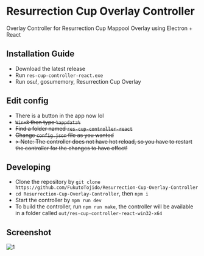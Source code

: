 # Resurrection Cup Overlay Controller
Overlay Controller for Resurrection Cup Mappool Overlay using Electron + React

## Installation Guide
- Download the latest release
- Run `res-cup-controller-react.exe`
- Run osu!, gosumemory, Resurrection Cup Overlay

## Edit config
- There is a button in the app now lol
- ~~`Win+R` then type `%appdata%`~~
- ~~Find a folder named `res-cup-controller-react`~~
- ~~Change `config.json` file as you wanted~~
- ~~> Note: The controller does not have hot reload, so you have to restart the controller for the changes to have effect!~~

## Developing
- Clone the repository by `git clone https://github.com/FukutoTojido/Resurrection-Cup-Overlay-Controller`
- `cd Resurrection-Cup-Overlay-Controller`, then `npm i`
- Start the controller by `npm run dev`
- To build the controller, run `npm run make`, the controller will be available in a folder called `out/res-cup-controller-react-win32-x64`

## Screenshot
![1](https://i.imgur.com/3c1y7MU.png)
